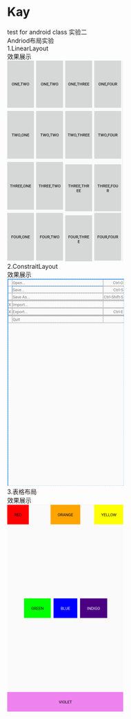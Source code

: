 # Kay
test for android class
实验二  
Andriod布局实验  
1.LinearLayout  
效果展示  
![picture1](https://github.com/Rabbint/Kay/blob/master/Layout/ScreenShot/1.png)  
2.ConstraitLayout  
效果展示  
![picture](https://github.com/Rabbint/Kay/blob/master/Layout/ScreenShot/2.png)  
3.表格布局  
效果展示  
![picture](https://github.com/Rabbint/Kay/blob/master/Layout/ScreenShot/3.png)  
